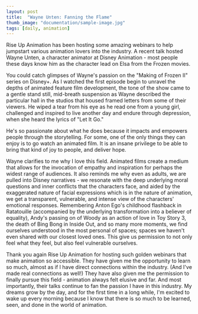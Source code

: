 ```yaml
---
layout: post
title:  "Wayne Unten: Fanning the Flame"
thumb_image: "documentation/sample-image.jpg"
tags: [daily, animation]
---
```

Rise Up Animation has been hosting some amazing webinars to help jumpstart various animation lovers into the industry. A recent talk hosted Wayne Unten, a character animator at Disney Animation - most people these days know him as the character lead on Elsa from the Frozen movies. 

You could catch glimpses of Wayne's passion on the "Making of Frozen II" series on Disney+. As I watched the first episode begin to unravel the depths of animated feature film development, the tone of the show came to a gentle stand still, mid-breath suspension as Wayne described the particular hall in the studios that housed framed letters from some of their viewers. He wiped a tear from his eye as he read one from a young girl, challenged and inspired to live another day and endure through depression, when she heard the lyrics of "Let It Go."

He's so passionate about what he does because it impacts and empowers people through the storytelling. For some, one of the only things they can enjoy is to go watch an animated film. It is an insane privilege to be able to bring that kind of joy to people, and deliver hope. 

Wayne clarifies to me why I love this field. Animated films create a medium that allows for the invocation of empathy and inspiration for perhaps the widest range of audiences. It also reminds me why even as adults, we are pulled into Disney narratives - we resonate with the deep underlying moral questions and inner conflicts that the characters face, and aided by the exaggerated nature of facial expressions which is in the nature of animation, we get a transparent, vulnerable, and intense view of the characters' emotional responses. Remembering Anton Ego's childhood flashback in Ratatouille (accompanied by the underlying transformation into a believer of equality), Andy's passing on of Woody as an action of love in Toy Story 3, the death of Bing Bong in Inside Out, and so many more moments, we find ourselves understood in the most personal of spaces; spaces we haven't even shared with our closest loved ones. This give us permission to not only feel what they feel, but also feel vulnerable ourselves.

Thank you again Rise Up Animation for hosting such golden webinars that make animation so accessible. They have given me the opportunity to learn so much, almost as if I have direct connections within the industry. (And I've made real connections as well!) They have also given me the permission to finally pursue this field - animation always felt elusive and far. And most importantly, their talks continue to fan the passion I have in this industry. My dreams grow by the day, and for the first time in a long while, I'm excited to wake up every morning because I know that there is so much to be learned, seen, and done in the world of animation.
